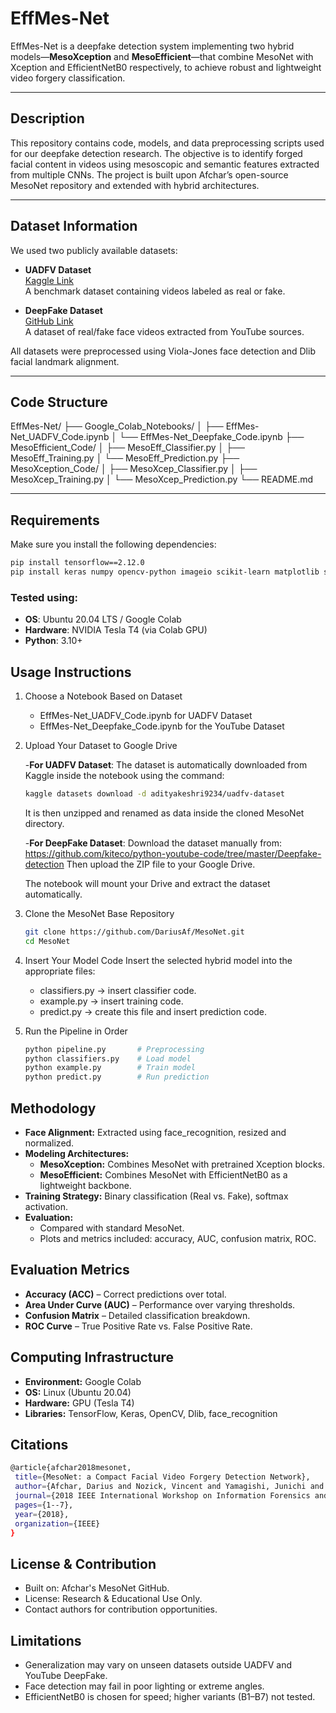 # EffMes-Net

EffMes-Net is a deepfake detection system implementing two hybrid models—**MesoXception** and **MesoEfficient**—that combine MesoNet with Xception and EfficientNetB0 respectively, to achieve robust and lightweight video forgery classification.

---

## Description

This repository contains code, models, and data preprocessing scripts used for our deepfake detection research. The objective is to identify forged facial content in videos using mesoscopic and semantic features extracted from multiple CNNs. The project is built upon Afchar’s open-source MesoNet repository and extended with hybrid architectures.

---

## Dataset Information

We used two publicly available datasets:

- **UADFV Dataset**  
   [Kaggle Link](https://www.kaggle.com/datasets/adityakeshri9234/uadfv-dataset)  
  A benchmark dataset containing videos labeled as real or fake.

- **DeepFake Dataset**  
   [GitHub Link](https://github.com/kiteco/python-youtube-code/tree/master/Deepfake-detection)  
  A dataset of real/fake face videos extracted from YouTube sources.

All datasets were preprocessed using Viola-Jones face detection and Dlib facial landmark alignment.

---

## Code Structure

EffMes-Net/
├── Google_Colab_Notebooks/
│ ├── EffMes-Net_UADFV_Code.ipynb
│ └── EffMes-Net_Deepfake_Code.ipynb
├── MesoEfficient_Code/
│ ├── MesoEff_Classifier.py
│ ├── MesoEff_Training.py
│ └── MesoEff_Prediction.py
├── MesoXception_Code/
│ ├── MesoXcep_Classifier.py
│ ├── MesoXcep_Training.py
│ └── MesoXcep_Prediction.py
└── README.md

---

## Requirements
Make sure you install the following dependencies:
```bash
pip install tensorflow==2.12.0
pip install keras numpy opencv-python imageio scikit-learn matplotlib seaborn dlib face_recognition
```
### Tested using:
- **OS**: Ubuntu 20.04 LTS / Google Colab
- **Hardware**: NVIDIA Tesla T4 (via Colab GPU)
- **Python**: 3.10+

## Usage Instructions
1. Choose a Notebook Based on Dataset
   - EffMes-Net_UADFV_Code.ipynb for UADFV Dataset
   - EffMes-Net_Deepfake_Code.ipynb for the YouTube Dataset
2. Upload Your Dataset to Google Drive

   -**For UADFV Dataset**:
   The dataset is automatically downloaded from Kaggle inside the notebook using the command:
   ```bash
   kaggle datasets download -d adityakeshri9234/uadfv-dataset
   ```
   
   It is then unzipped and renamed as data inside the cloned MesoNet directory.

   -**For DeepFake Dataset**:
   Download the dataset manually from:
   https://github.com/kiteco/python-youtube-code/tree/master/Deepfake-detection
   Then upload the ZIP file to your Google Drive.

   The notebook will mount your Drive and extract the dataset automatically.
4. Clone the MesoNet Base Repository
   ```bash
   git clone https://github.com/DariusAf/MesoNet.git
   cd MesoNet
   ```
5. Insert Your Model Code
   Insert the selected hybrid model into the appropriate files:
      - classifiers.py → insert classifier code.
      - example.py → insert training code.
      - predict.py → create this file and insert prediction code.
6. Run the Pipeline in Order
   ```bash
   python pipeline.py       # Preprocessing  
   python classifiers.py    # Load model  
   python example.py        # Train model  
   python predict.py        # Run prediction
   ```
## Methodology
- **Face Alignment:** Extracted using face_recognition, resized and normalized.
- **Modeling Architectures:**
     - **MesoXception:** Combines MesoNet with pretrained Xception blocks.
     - **MesoEfficient:** Combines MesoNet with EfficientNetB0 as a lightweight backbone.
- **Training Strategy:** Binary classification (Real vs. Fake), softmax activation.
- **Evaluation:**
   - Compared with standard MesoNet.
   - Plots and metrics included: accuracy, AUC, confusion matrix, ROC.

## Evaluation Metrics
- **Accuracy (ACC)** – Correct predictions over total.
- **Area Under Curve (AUC)** – Performance over varying thresholds.
- **Confusion Matrix** – Detailed classification breakdown.
- **ROC Curve** – True Positive Rate vs. False Positive Rate.

## Computing Infrastructure
- **Environment:** Google Colab
- **OS:** Linux (Ubuntu 20.04)
- **Hardware:** GPU (Tesla T4)
- **Libraries:** TensorFlow, Keras, OpenCV, Dlib, face_recognition

## Citations
 ```bash
@article{afchar2018mesonet,
  title={MesoNet: a Compact Facial Video Forgery Detection Network},
  author={Afchar, Darius and Nozick, Vincent and Yamagishi, Junichi and Echizen, Isao},
  journal={2018 IEEE International Workshop on Information Forensics and Security (WIFS)},
  pages={1--7},
  year={2018},
  organization={IEEE}
}
 ```
## License & Contribution
- Built on: Afchar's MesoNet GitHub.
- License: Research & Educational Use Only.
- Contact authors for contribution opportunities.

## Limitations
- Generalization may vary on unseen datasets outside UADFV and YouTube DeepFake.
- Face detection may fail in poor lighting or extreme angles.
- EfficientNetB0 is chosen for speed; higher variants (B1–B7) not tested.
